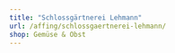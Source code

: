 ```yaml
---
title: "Schlossgärtnerei Lehmann"
url: /affing/schlossgaertnerei-lehmann/
shop: Gemüse & Obst
---
```

